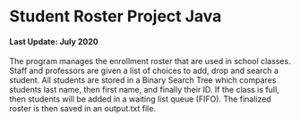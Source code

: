 # Student Roster Project Java
#### Last Update: July 2020

The program manages the enrollment roster that are used in school classes. Staff and professors are given a list of choices to add, drop and search a student. All students are stored in a Binary Search Tree which compares students last name, then first name, and finally their ID. If the class is full, then students will be added in a waiting list queue (FIFO). The finalized roster is then saved in an output.txt file.
